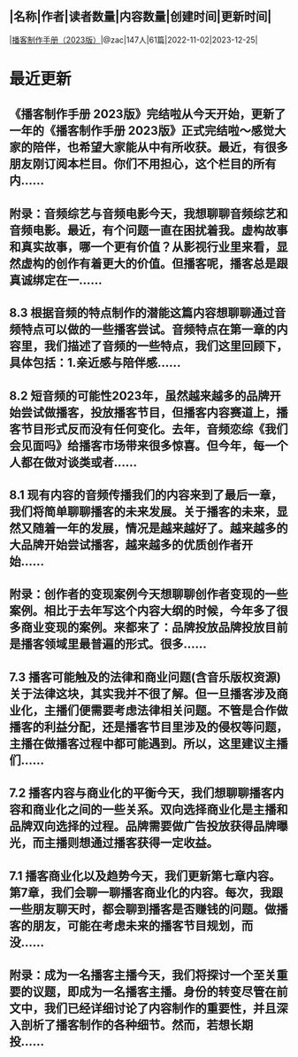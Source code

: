 |名称|作者|读者数量|内容数量|创建时间|更新时间|
---
|[播客制作手册（2023版）](https://xiaobot.net/p/podcasthandbook?refer=0b133df9-27dc-423b-8101-639049001c13)|@zac|147人|61篇|2022-11-02|2023-12-25|

# 最近更新
## 《播客制作手册 2023版》完结啦从今天开始，更新了一年的《播客制作手册 2023版》正式完结啦～感觉大家的陪伴，也希望大家能从中有所收获。最近，有很多朋友刚订阅本栏目。你们不用担心，这个栏目的所有内......
## 附录：音频综艺与音频电影今天，我想聊聊音频综艺和音频电影。最近，有个问题一直在困扰着我。虚构故事和真实故事，哪一个更有价值？从影视行业里来看，显然虚构的创作有着更大的价值。但播客呢，播客总是跟真诚绑定在一......
## 8.3 根据音频的特点制作的潜能这篇内容想聊聊通过音频特点可以做的一些播客尝试。音频特点在第一章的内容里，我们描述了音频的一些特点，我们这里回顾下，具体包括：1.亲近感与陪伴感......
## 8.2 短音频的可能性2023年，虽然越来越多的品牌开始尝试做播客，投放播客节目，但播客内容赛道上，播客节目形式反而没有任何变化。去年，音频恋综《我们会见面吗》给播客市场带来很多惊喜。但今年，每一个人都在做对谈类或者......
## 8.1 现有内容的音频传播我们的内容来到了最后一章，我们将简单聊聊播客的未来发展。关于播客的未来，显然又随着一年的发展，情况是越来越好了。越来越多的大品牌开始尝试播客，越来越多的优质创作者开始......
## 附录：创作者的变现案例今天想聊聊创作者变现的一些案例。相比于去年写这个内容大纲的时候，今年多了很多商业变现的案例。来都来了：品牌投放品牌投放目前是播客领域里最普遍的形式。很多......
## 7.3 播客可能触及的法律和商业问题(含音乐版权资源)关于法律这块，其实我并不很了解。但一旦播客涉及商业化，主播们便需要考虑法律相关问题。不管是合作做播客的利益分配，还是播客节目里涉及的侵权等问题，主播在做播客过程中都可能遇到。所以，这里建议主播们......
## 7.2 播客内容与商业化的平衡今天，我们想聊聊播客内容和商业化之间的一些关系。双向选择商业化是主播和品牌双向选择的过程。品牌需要做广告投放获得品牌曝光，而主播则想通过播客获得一定收益。
## 7.1 播客商业化以及趋势今天，我们更新第七章内容。第7章，我们会聊一聊播客商业化的内容。每次，我跟一些朋友聊天时，都会聊到播客是否赚钱的问题。做播客的朋友，可能在考虑未来的播客节目规划，而没......
## 附录：成为一名播客主播今天，我们将探讨一个至关重要的议题，即成为一名播客主播。身份的转变尽管在前文中，我们已经详细讨论了内容制作的重要性，并且深入剖析了播客制作的各种细节。然而，若想长期投......

